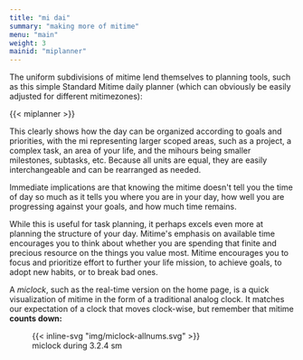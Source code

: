 ```yaml
---
title: "mi dai"
summary: "making more of mitime" 
menu: "main"
weight: 3
mainid: "miplanner"
---
```


The uniform subdivisions of mitime lend themselves to planning tools, such as this simple Standard Mitime daily planner (which can obviously be easily adjusted for different mitimezones): 

{{< miplanner >}}

This clearly shows how the day can be organized according to goals and priorities, with the mi representing larger scoped areas, such as a project, a complex task, an area of your life, and the mihours being smaller milestones, subtasks, etc. Because all units are equal, they are easily interchangeable and can be rearranged as needed.

Immediate implications are that knowing the mitime doesn't tell you the time of day so much as it tells you where you are in your day, how well you are progressing against your goals, and how much time remains. 

While this is useful for task planning, it perhaps excels even more at planning the structure of your day. Mitime's emphasis on available time encourages you to think about whether you are spending that finite and precious resource on the things you value most. Mitime encourages you to focus and prioritize effort to further your life mission, to achieve goals, to adopt new habits, or to break bad ones. 

A *miclock*, such as the real-time version on the home page, is a quick visualization of mitime in the form of a traditional analog clock. It matches our expectation of a clock that moves clock-wise, but remember that mitime **counts down:** 

<figure class="image"> 
{{< inline-svg "img/miclock-allnums.svg" >}}
<figcaption>miclock during 3.2.4 sm</figcaption>
</figure> 

